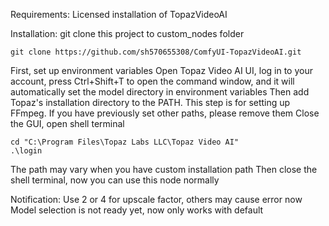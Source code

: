 Requirements: 
Licensed installation of TopazVideoAI

Installation:
git clone this project to custom_nodes folder
```
git clone https://github.com/sh570655308/ComfyUI-TopazVideoAI.git
```

First, set up environment variables
Open Topaz Video AI UI, log in to your account, press Ctrl+Shift+T to open the command window, and it will automatically set the model directory in environment variables
Then add Topaz's installation directory to the PATH. This step is for setting up FFmpeg. If you have previously set other paths, please remove them
Close the GUI, open shell terminal
```
cd "C:\Program Files\Topaz Labs LLC\Topaz Video AI"
.\login
```
The path may vary when you have custom installation path
Then close the shell terminal, now you can use this node normally

Notification:
Use 2 or 4 for upscale factor, others may cause error now
Model selection is not ready yet, now only works with default
